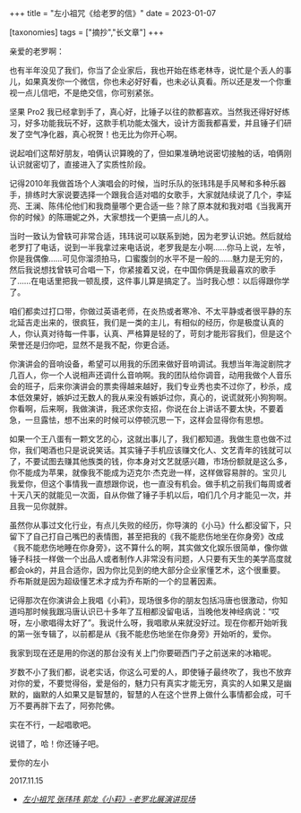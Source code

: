 +++
title = "左小祖咒《给老罗的信》"
date = 2023-01-07

[taxonomies]
tags = ["摘抄","长文章"]
+++ 

<!-- more -->
亲爱的老罗啊：

也有半年没见了我们，你当了企业家后，我也开始在练老林寺，说忙是个丢人的事儿，如果真发你一个微信，你也未必好好看，也未必认真看。所以还是发一个你重视一点儿信吧，不是绝交信，你可别紧张。

坚果 Pro2 我已经拿到手了，真心好，比锤子以往的款都喜欢。当然我还得好好练习，好多功能我玩不好，这款手机功能太强大，设计方面我都喜爱，并且锤子们研发了空气净化器，真心祝贺！也无比为你开心啊。

说起咱们这帮好朋友，咱俩认识算晚的了，但如果准确地说密切接触的话，咱俩刚认识就密切了，直接进入了实质性阶段。

记得2010年我做首场个人演唱会的时候，当时乐队的张玮玮是手风琴和多种乐器手，排练时大家说要选择一个跟我合适对唱的女歌手，大家就陆续说了几个，李延亮、王澜、陈伟伦他们和我商量哪个更合适一些？除了原本就和我对唱《当我离开你的时候》的陈珊妮之外，大家想找一个更搞一点儿的人。

当时一致认为曾轶可非常合适，玮玮说可以联系到她，因为老罗认识她。然后就给老罗打了电话，说到一半我拿过来电话说，老罗我是左小啊......你马上说，左爷，你是我偶像……可见你溜须拍马，口蜜腹剑的水平不是一般的……魅力是无穷的，然后我说想找曾轶可合唱一下，你紧接着又说，在中国你俩是我最喜欢的歌手了……在电话里把我一顿乱摸，这件事儿算是搞定了。当时我心想：以后得跟你学了。

咱们都卖过打口带，你做过英语老师，在炎热或者寒冷、不太平静或者很平静的东北延吉走出来的，很疯狂，我们是一类的主儿，有相似的经历，你是极度认真的人，你认真对待每一件事，认真、严格算是轻的了，苛刻才能形容我们，但是这个荣誉还是归你吧，显然不是我不配，你更合适。

你演讲会的音响设备，希望可以用我的乐团来做好音响调试。我想当年海淀剧院才几百人，你一个人说相声还调什么音响啊。我的团队给你调音，动用我做个人音乐会的班子，后来你演讲会的票卖得越来越好，我们专业秀也卖不过你了，秒杀，成本低效果好，嫉妒过无数人的我从来没有嫉妒过你，真心的，说谎就死小狗狗啊。你看啊，后来啊，我做演讲，我还求你支招，你说在台上讲话不要太快，不要着急，一旦露怯，想不出来的时候可以停顿沉思一下，这样会显得你有思想。

如果一个王八蛋有一颗文艺的心，这就出事儿了，我们都知道。我做生意也做不过你，我们喝酒也只是说说笑话。其实锤子手机应该赚文化人、文艺青年的钱就可以了，不要试图去赚其他族类的钱，你本身对文艺就感兴趣，市场份额就是这么多，你不能成为苹果，就像我不能成为迈克尔·杰克逊一样，这样做容易胖的。宝贝儿我爱你，但这个事情我一直想跟你说，也一直没有机会。做手机之前我们每周或者十天八天的就能见一次面，自从你做了锤子手机以后，咱们几个月才能见一次，并且我一见你就胖。

虽然你从事过文化行业，有点儿失败的经历，你导演的《小马》什么都没留下，只留下了自己打自己嘴巴的表情图，甚至把我的《我不能悲伤地坐在你身旁》改成《我不能悲伤地睡在你身旁》，这不算什么的啊，其实做文化娱乐很简单，像你做锤子科技一样做一个出品人或者制作人非常没有问题，人只要有天生的美学高度就都会ok的，并且合适你，因为你比见到的绝大部分企业家懂艺术，这个很重要。乔布斯就是因为超级懂艺术才成为乔布斯的一个的显著因素。

记得那次在你演讲会上我唱《小莉》，现场很多你的朋友包括冯唐也很激动，你知道吗那时候我跟冯唐认识已十多年了互相都没留电话，当晚他发神经病说：“哎呀，左小歌唱得太好了”。我说什么呀，我唱歌从来就没好过。现在你都开始听我的第一张专辑了，以前都是从《我不能悲伤地坐在你身旁》开始听的，爱你。

我家到现在还是用的你送的那台没有关上门你要砸西门子之前送来的冰箱呢。

岁数不小了我们都，说老实话，你这么可爱的人，即使锤子最终吹了，我也不放弃对你的爱，不要觉得俗，爱是俗的，魅力只有真实才能无穷，真实的人如果又是幽默的，幽默的人如果又是智慧的，智慧的人在这个世界上做什么事情都会成，可千万不要再胖下去了，阿弥陀佛。

实在不行，一起唱歌吧。

说错了，哈！你还锤子吧。

爱你的左小

2017.11.15

- *[左小祖咒 张玮玮 郭龙《小莉》-老罗北展演讲现场](https://www.bilibili.com/video/BV1Sq4y1u7AG/)*